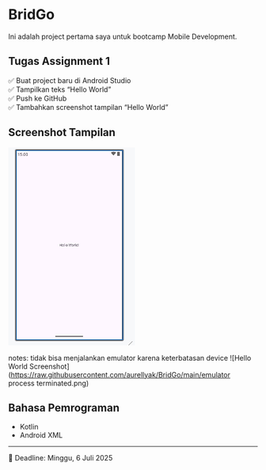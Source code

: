 # BridGo

Ini adalah project pertama saya untuk bootcamp Mobile Development.

## Tugas Assignment 1
✅ Buat project baru di Android Studio  
✅ Tampilkan teks “Hello World”  
✅ Push ke GitHub  
✅ Tambahkan screenshot tampilan “Hello World”  

## Screenshot Tampilan

![Hello World Screenshot](https://raw.githubusercontent.com/aurellyak/BridGo/main/helloworld.png)

notes: tidak bisa menjalankan emulator karena keterbatasan device
![Hello World Screenshot](https://raw.githubusercontent.com/aurellyak/BridGo/main/emulator process terminated.png)

## Bahasa Pemrograman
- Kotlin
- Android XML

---

📅 Deadline: Minggu, 6 Juli 2025  
